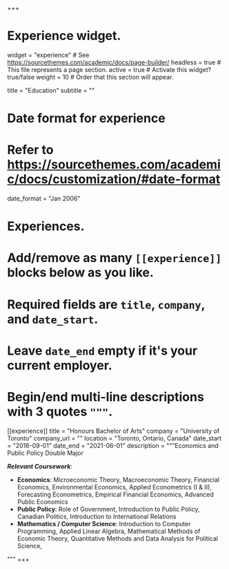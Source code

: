+++
# Experience widget.
widget = "experience"  # See https://sourcethemes.com/academic/docs/page-builder/
headless = true  # This file represents a page section.
active = true  # Activate this widget? true/false
weight = 10  # Order that this section will appear.

title = "Education"
subtitle = ""

# Date format for experience
#   Refer to https://sourcethemes.com/academic/docs/customization/#date-format
date_format = "Jan 2006"

# Experiences.
#   Add/remove as many `[[experience]]` blocks below as you like.
#   Required fields are `title`, `company`, and `date_start`.
#   Leave `date_end` empty if it's your current employer.
#   Begin/end multi-line descriptions with 3 quotes `"""`.
[[experience]]
  title = "Honours Bachelor of Arts"
  company = "University of Toronto"
  company_url = ""
  location = "Toronto, Ontario, Canada"
  date_start = "2016-09-01"
  date_end = "2021-06-01"
  description = """Economics and Public Policy Double Major
  
  ***Relevant Coursework***:
  * **Economics**: Microeconomic Theory, Macroeconomic Theory, Financial Economics, Environmental Economics, Applied Econometrics (I & II), Forecasting Econometrics, Empirical Financial Economics, Advanced Public Economics
  * **Public Policy**: Role of Government, Introduction to Public Policy, Canadian Politics, Introduction to International Relations
  * **Mathematics / Computer Science**: Introduction to Computer Programming, Applied Linear Algebra, Mathematical Methods of Economic Theory, Quantitative Methods and Data Analysis for Political Science, 
  
   """
+++
